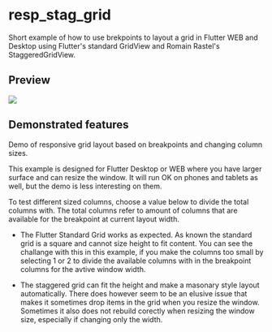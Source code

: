 # resp_stag_grid

Short example of how to use brekpoints to layout a grid in Flutter WEB and Desktop using Flutter's standard GridView and Romain Rastel's StaggeredGridView.

## Preview
![](resp_grid_demo2.gif)

## Demonstrated features

Demo of responsive grid layout based on breakpoints and changing column sizes.

This example is designed for Flutter Desktop or WEB where you have larger surface and can resize the window. It will run OK on phones and tablets as well, but the demo is less interesting on them.

To test different sized columns, choose a value below to divide the total columns with. The total columns refer to amount of columns that are available for the breakpoint at current layout width.

- The Flutter Standard Grid works as expected. As known the standard grid is a square and cannot size height to fit content. You can see the challange with this in this example, if you make the columns too small by selecting 1 or 2 to divide the available columns with in the breakpoint columns for the avtive window width.


- The staggered grid can fit the height and make a masonary style layout automatically. There does however seem to be an elusive issue that makes it sometimes drop items in the grid when you resize the window. Sometimes it also does not rebuild corectly when resizing the window size, especially if changing only the width.
